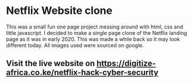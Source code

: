 # Netflix Website clone
This was a small fun one page project messing around with html, css and little javascript. I decided to make a single page clone of the Netflix landing page as it was in early 2020. This was made a while back so it may look different today. All images used were sourced on google.
## Visit the live website on https://digitize-africa.co.ke/netflix-hack-cyber-security 
